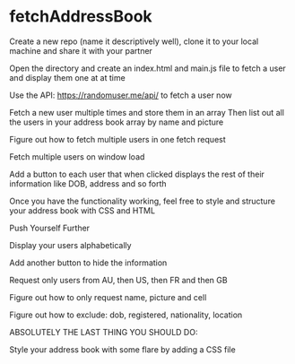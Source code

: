 # fetchAddressBook

Create a new repo (name it descriptively well), clone it to your local machine and share it with your partner

Open the directory and create an index.html and main.js file to fetch a user and display them one at at time

Use the API: https://randomuser.me/api/ to fetch a user now

Fetch a new user multiple times and store them in an array
Then list out all the users in your address book array by name and picture

Figure out how to fetch multiple users in one fetch request

Fetch multiple users on window load

Add a button to each user that when clicked displays the rest of their information like DOB, address and so forth

Once you have the functionality working, feel free to style and structure your address book with CSS and HTML

Push Yourself Further

Display your users alphabetically

Add another button to hide the information

Request only users from AU, then US, then FR and then GB

Figure out how to only request name, picture and cell

Figure out how to exclude: dob, registered, nationality, location

ABSOLUTELY THE LAST THING YOU SHOULD DO:

Style your address book with some flare by adding a CSS file